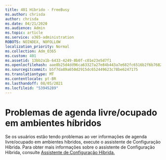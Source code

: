 ```yaml
---
title: 401 Híbrido - FreeBusy
ms.author: chrisda
author: chrisda
ms.date: 04/21/2020
ms.audience: Admin
ms.topic: article
ms.service: o365-administration
ROBOTS: NOINDEX, NOFOLLOW
localization_priority: Normal
ms.collection: Adm_O365
ms.custom: 401
ms.assetid: 13bb2a1b-6433-4249-8b0f-c01e23e5d7f1
ms.openlocfilehash: aae8b25d4dd96ca63327a27e84b443a7e682fc6516b2f6b76820da6b125dc1f4
ms.sourcegitcommit: b5f7da89a650d2915dc652449623c78be6247175
ms.translationtype: MT
ms.contentlocale: pt-BR
ms.lasthandoff: 08/05/2021
ms.locfileid: "53945289"
---
```

# <a name="calendar-freebusy-issues-in-hybrid-environments"></a>Problemas de agenda livre/ocupado em ambientes híbridos

Se os usuários estão tendo problemas ao ver informações de agenda livre/ocupado em ambientes híbridos, execute o assistente de Configuração Híbrida. Para obter mais informações sobre o assistente de Configuração Híbrida, consulte [Assistente de Configuração Híbrida.](https://go.microsoft.com/fwlink/p/?linkid=528149)
